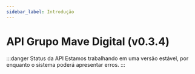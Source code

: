 ```yaml
---
sidebar_label: Introdução
---
```


# API Grupo Mave Digital (v0.3.4)

:::danger Status da API
Estamos trabalhando em uma versão estável, por enquanto o sistema poderá apresentar erros.
:::